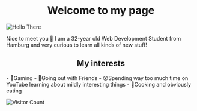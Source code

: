 <h1 align="center">Welcome to my page</h1>

![Hello There](https://media.giphy.com/media/Nx0rz3jtxtEre/giphy.gif)

Nice to meet you 👋 I am a 32-year old Web Development Student from Hamburg and very curious to learn all kinds of new stuff!

<h2 align="center">My interests</h2>
- 👾Gaming
- 🍻Going out with Friends
- 😲Spending way too much time on YouTube learning about mildly interesting things
- 🍕Cooking and obviously eating

![Visitor Count](https://profile-counter.glitch.me/{CorneliusMoe}/count.svg)
